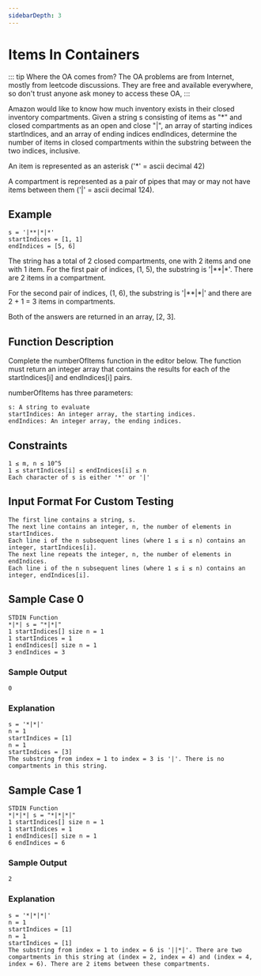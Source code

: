 ```yaml
---
sidebarDepth: 3
---
```

# Items In Containers

::: tip Where the OA comes from?
The OA problems are from Internet, mostly from leetcode discussions. They are free and available everywhere, so don't trust anyone ask money to access these OA,
:::

Amazon would like to know how much inventory exists in their closed inventory compartments. Given a string s
consisting of items as "*" and closed compartments as an open and close "|", an array of starting indices startIndices, and an array of ending indices endIndices, determine the number of items in closed compartments within the substring between the two indices, inclusive.

An item is represented as an asterisk ('*' = ascii decimal 42)

A compartment is represented as a pair of pipes that may or may not have items between them ('|' = ascii decimal 124).

## Example
    s = '|**|*|*'
    startIndices = [1, 1]
    endIndices = [5, 6]

The string has a total of 2 closed compartments, one with 2 items and one with 1 item. For the first pair of indices, (1, 5), the substring is '|**|*'. There are 2 items in a compartment.

For the second pair of indices, (1, 6), the substring is '|**|*|' and there are 2 + 1 = 3 items in compartments.

Both of the answers are returned in an array, [2, 3].

## Function Description
Complete the numberOfItems function in the editor below. The function must return an integer array that contains the results for each of the startIndices[i] and endIndices[i] pairs.

numberOfItems has three parameters:

    s: A string to evaluate
    startIndices: An integer array, the starting indices.
    endIndices: An integer array, the ending indices.

## Constraints

    1 ≤ m, n ≤ 10^5
    1 ≤ startIndices[i] ≤ endIndices[i] ≤ n
    Each character of s is either '*' or '|'

## Input Format For Custom Testing

    The first line contains a string, s.
    The next line contains an integer, n, the number of elements in startIndices.
    Each line i of the n subsequent lines (where 1 ≤ i ≤ n) contains an integer, startIndices[i].
    The next line repeats the integer, n, the number of elements in endIndices.
    Each line i of the n subsequent lines (where 1 ≤ i ≤ n) contains an integer, endIndices[i].

## Sample Case 0

    STDIN Function
    *|*| s = "*|*|"
    1 startIndices[] size n = 1
    1 startIndices = 1
    1 endIndices[] size n = 1
    3 endIndices = 3

### Sample Output

    0

### Explanation
    
    s = '*|*|'
    n = 1
    startIndices = [1]
    n = 1
    startIndices = [3]
    The substring from index = 1 to index = 3 is '|'. There is no compartments in this string.

## Sample Case 1

    STDIN Function
    *|*|*| s = "*|*|*|"
    1 startIndices[] size n = 1
    1 startIndices = 1
    1 endIndices[] size n = 1
    6 endIndices = 6

### Sample Output
    
    2

### Explanation

    s = '*|*|*|'
    n = 1
    startIndices = [1]
    n = 1
    startIndices = [1]
    The substring from index = 1 to index = 6 is '||*|'. There are two compartments in this string at (index = 2, index = 4) and (index = 4, index = 6). There are 2 items between these compartments.